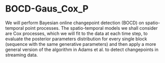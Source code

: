 # BOCD-Gaus_Cox_P

We will perform Bayesian online changepoint detection (BOCD) on spatio-temporal point processes. The spatio-temporal models we shall consider are Cox processes, which we will fit to the data at each time step, to evaluate the posterior parameters distribution for every single block (sequence with the same generative parameters) and then apply a more general version of the algorithm in Adams et al. to detect changepoints in streaming data.

